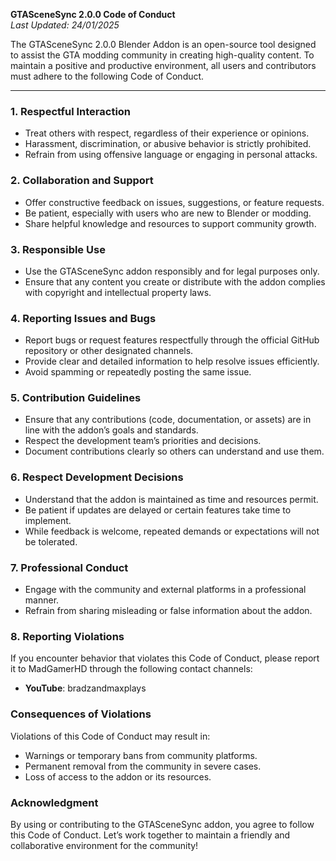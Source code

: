 **GTASceneSync 2.0.0 Code of Conduct**  
*Last Updated: 24/01/2025*

The GTASceneSync 2.0.0 Blender Addon is an open-source tool designed to assist the GTA modding community in creating high-quality content. To maintain a positive and productive environment, all users and contributors must adhere to the following Code of Conduct.

---

### 1. Respectful Interaction  
- Treat others with respect, regardless of their experience or opinions.  
- Harassment, discrimination, or abusive behavior is strictly prohibited.  
- Refrain from using offensive language or engaging in personal attacks.

### 2. Collaboration and Support  
- Offer constructive feedback on issues, suggestions, or feature requests.  
- Be patient, especially with users who are new to Blender or modding.  
- Share helpful knowledge and resources to support community growth.

### 3. Responsible Use  
- Use the GTASceneSync addon responsibly and for legal purposes only.  
- Ensure that any content you create or distribute with the addon complies with copyright and intellectual property laws.

### 4. Reporting Issues and Bugs  
- Report bugs or request features respectfully through the official GitHub repository or other designated channels.  
- Provide clear and detailed information to help resolve issues efficiently.  
- Avoid spamming or repeatedly posting the same issue.

### 5. Contribution Guidelines  
- Ensure that any contributions (code, documentation, or assets) are in line with the addon’s goals and standards.  
- Respect the development team’s priorities and decisions.  
- Document contributions clearly so others can understand and use them.

### 6. Respect Development Decisions  
- Understand that the addon is maintained as time and resources permit.  
- Be patient if updates are delayed or certain features take time to implement.  
- While feedback is welcome, repeated demands or expectations will not be tolerated.

### 7. Professional Conduct  
- Engage with the community and external platforms in a professional manner.  
- Refrain from sharing misleading or false information about the addon.

### 8. Reporting Violations  
If you encounter behavior that violates this Code of Conduct, please report it to MadGamerHD through the following contact channels:

- **YouTube**: bradzandmaxplays  

### Consequences of Violations  
Violations of this Code of Conduct may result in:

- Warnings or temporary bans from community platforms.  
- Permanent removal from the community in severe cases.  
- Loss of access to the addon or its resources.

### Acknowledgment  
By using or contributing to the GTASceneSync addon, you agree to follow this Code of Conduct. Let’s work together to maintain a friendly and collaborative environment for the community!
